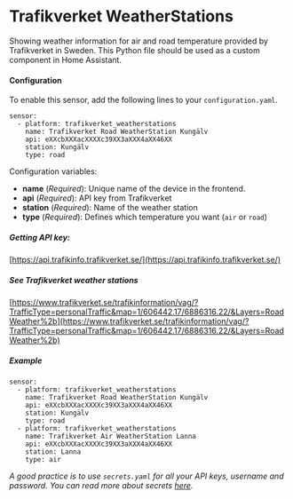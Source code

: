 # Trafikverket WeatherStations

Showing weather information for air and road temperature provided by Trafikverket in Sweden. This Python file should be used as a custom component in Home Assistant.

#### Configuration
To enable this sensor, add the following lines to your `configuration.yaml`.

```
sensor:
  - platform: trafikverket_weatherstations
    name: Trafikverket Road WeatherStation Kungälv
    api: eXXcbXXXacXXXXc39XX3aXXX4aXX46XX
    station: Kungälv
    type: road
```

Configuration variables:

- **name** (*Required*): Unique name of the device in the frontend.
- **api** (*Required*): API key from Trafikverket
- **station** (*Required*): Name of the weather station
- **type** (*Required*): Defines which temperature you want (`air` or `road`)

##### Getting API key:
[https://api.trafikinfo.trafikverket.se/](https://api.trafikinfo.trafikverket.se/)

##### See Trafikverket weather stations
[https://www.trafikverket.se/trafikinformation/vag/?TrafficType=personalTraffic&map=1/606442.17/6886316.22/&Layers=RoadWeather%2b](https://www.trafikverket.se/trafikinformation/vag/?TrafficType=personalTraffic&map=1/606442.17/6886316.22/&Layers=RoadWeather%2b)

##### Example

```
sensor:
  - platform: trafikverket_weatherstations
    name: Trafikverket Road WeatherStation Kungälv
    api: eXXcbXXXacXXXXc39XX3aXXX4aXX46XX
    station: Kungälv
    type: road
  - platform: trafikverket_weatherstations
    name: Trafikverket Air WeatherStation Lanna
    api: eXXcbXXXacXXXXc39XX3aXXX4aXX46XX
    station: Lanna
    type: air
```

*A good practice is to use `secrets.yaml` for all your API keys, username and password. You can read more about secrets [here](https://home-assistant.io/docs/configuration/secrets/).*
